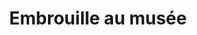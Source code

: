 ---
title: Embrouille au musée
description: >-
    Mais que s’est-il passé au Musée des Beaux Arts ?!  
    Un petit malin a mis le désordre dans les tableaux… Rejoignez le guide et aidez-le à remettre de l’ordre dans le mini jeu, “Embrouille au Musée” ! 

image: embrouille-au-musee.jpg
video: embrouille-au-musee.mp4

link: https://embrouille-au-musee.netlify.app/
mention: >-
    Vous devez vous trouver au musée pour vivre pleinement l'expérience. L'expérience a été conçue pour une navigation sur mobile (et non sur ordinateur).
locked: false
---